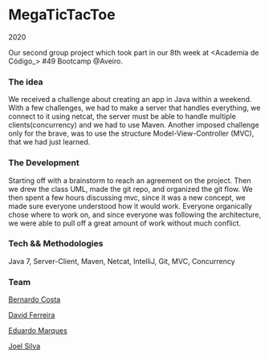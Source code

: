 # MegaTicTacToe

2020

Our second group project which took part in our 8th week at <Academia de Código_> #49 Bootcamp @Aveiro. 

### The idea

We received a challenge about creating an app in Java within a weekend. With a few challenges, we had to make a server that handles everything, we connect to it using netcat, the server must be able to handle multiple clients(concurrency) and we had to use Maven.
Another imposed challenge only for the brave, was to use the structure Model-View-Controller (MVC), that we had just learned.

### The Development

Starting off with a brainstorm to reach an agreement on the project. Then we drew the class UML, made the git repo, and organized the git flow. We then spent a few hours discussing mvc, since it was a new concept, we made sure everyone understood how it would work. 
Everyone organically chose where to work on, and since everyone was following the architecture, we were able to pull off a great amount of work without much conflict.   

### Tech && Methodologies

Java 7, Server-Client, Maven, Netcat, IntelliJ, Git, MVC, Concurrency

### Team

[Bernardo Costa](https://github.com/bernardocosta5)

[David Ferreira](https://github.com/thepikachu13)

[Eduardo Marques](https://github.com/Greenipple)

[Joel Silva](https://github.com/joel-nevar)